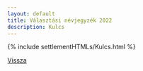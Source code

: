 ```yaml
---
layout: default
title: Választási névjegyzék 2022
description: Kulcs
---
```


{% include settlementHTMLs/Kulcs.html %}

[Vissza](./)